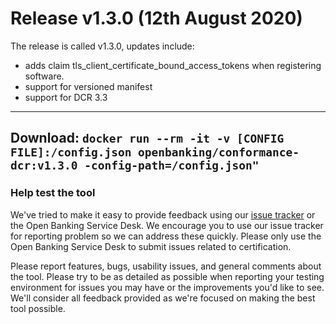 # Release v1.3.0 (12th August 2020)

The release is called v1.3.0, updates include:

- adds claim tls_client_certificate_bound_access_tokens when registering software.
- support for versioned manifest
- support for DCR 3.3

---
**Download**: `docker run --rm -it -v [CONFIG FILE]:/config.json openbanking/conformance-dcr:v1.3.0 -config-path=/config.json"`
---

### Help test the tool

We've tried to make it easy to provide feedback using our [issue tracker](https://bitbucket.org/openbankingteam/conformance-dcr/issues?status=new&status=open) or the Open Banking Service Desk. We encourage you to use our issue tracker for reporting problem so we can address these quickly. Please only use the Open Banking Service Desk to submit issues related to certification.

Please report features, bugs, usability issues, and general comments about the tool. Please try to be as detailed as possible when reporting your testing environment for issues you may have or the improvements you'd like to see. We'll consider all feedback provided as we're focused on making the best tool possible.